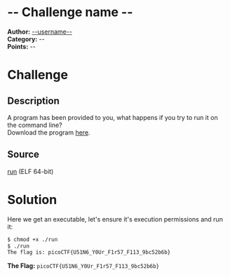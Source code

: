 # -- Challenge name --

**Author:** [--username--](https://github.com/--username--)  
**Category:** --  
**Points:** --

# Challenge

## Description

A program has been provided to you, what happens if you try to run it on the command line?  
Download the program [here](./run).

## Source

[run](./run) (ELF 64-bit)

# Solution

Here we get an executable, let's ensure it's execution permissions and run it:

```bash
$ chmod +x ./run
$ ./run
The flag is: picoCTF{U51N6_Y0Ur_F1r57_F113_9bc52b6b}
```

**The Flag:** `picoCTF{U51N6_Y0Ur_F1r57_F113_9bc52b6b}`
